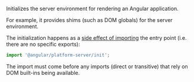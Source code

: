 Initializes the server environment for rendering an Angular application.

For example, it provides shims (such as DOM globals) for the server environment.

The initialization happens as a [side effect of importing](https://developer.mozilla.org/en-US/docs/Web/JavaScript/Reference/Statements/import#import_a_module_for_its_side_effects_only) the entry point (i.e. there are no specific exports):

```ts
import '@angular/platform-server/init';
```

<div class="alert is-important">

  The import must come before any imports (direct or transitive) that rely on DOM built-ins being available.

</div>
